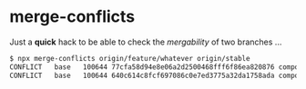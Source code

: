 # merge-conflicts

Just a **quick** hack to be able to check the *mergability* of two branches ...


```bash
$ npx merge-conflicts origin/feature/whatever origin/stable
CONFLICT   base   100644 77cfa58d94e8e06a2d2500468fff6f86ea820876 composer.json
CONFLICT   base   100644 640c614c8fcf697086c0e7ed3775a32da1758ada composer.lock
```

